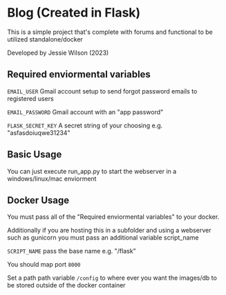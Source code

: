 # Blog (Created in Flask)

This is a simple project that's complete with forums and functional to be utilized standalone/docker

Developed by Jessie Wilson (2023)

## Required enviormental variables

`EMAIL_USER` Gmail account setup to send forgot password emails to registered users

`EMAIL_PASSWORD` Gmail account with an "app password"

`FLASK_SECRET_KEY` A secret string of your choosing e.g. "asfasdoiuqwe31234"

## Basic Usage

You can just execute run_app.py to start the webserver in a windows/linux/mac enviorment 

## Docker Usage 

You must pass all of the "Required enviormental variables" to your docker.

Additionally if you are hosting this in a subfolder and using a webserver such as gunicorn you must pass an additional variable script_name

`SCRIPT_NAME` pass the base name e.g. "/flask"

You should map port `8000`

Set a path path variable `/config` to where ever you want the images/db to be stored outside of the docker container